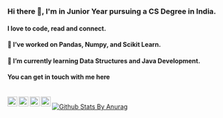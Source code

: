 <!--
**shreyasmalewar/shreyasmalewar** is a ✨ _special_ ✨ repository because its `README.md` (this file) appears on your GitHub profile.

Here are some ideas to get you started:

- 🔭 I’m currently working on ...
- 🌱 I’m currently learning ...
- 👯 I’m looking to collaborate on ...
- 🤔 I’m looking for help with ...
- 💬 Ask me about ...
- 📫 How to reach me: ...
- 😄 Pronouns: ...
- ⚡ Fun fact: ...
-->

### Hi there 👋, I'm in Junior Year pursuing a CS Degree in India.
#### I love to code, read and connect. 

#### 🔭 I’ve worked on Pandas, Numpy, and Scikit Learn.
#### 🌱 I’m currently learning Data Structures and Java Development.


#### You can get in touch with me here


<br/>

<a href="https://twitter.com/shreyasmalewar">
  <img align="left" alt="Shreyas Malewar| Twitter" width="22px" src="https://cdn.jsdelivr.net/npm/simple-icons@v3/icons/twitter.svg" />
</a>
<a href="https://www.linkedin.com/in/shreyasmalewar">
  <img align="left" alt="Linkedin" width="22px" src="https://cdn.jsdelivr.net/npm/simple-icons@v3/icons/linkedin.svg" />
</a>
<a href="https://t.me/shreyasmalewar">
  <img align="left" alt="Telegram" width="22px" src="https://cdn.jsdelivr.net/npm/simple-icons@v3/icons/telegram.svg" />
</a>
<a href="https://www.instagram.com/shreyasmalewar/">
  <img align="left" alt="Instagram" width="22px" src="https://cdn.jsdelivr.net/npm/simple-icons@v3/icons/instagram.svg" />
</a>




[![Github Stats By Anurag](https://github-readme-stats.vercel.app/api?username=shreyasmalewar&show_icons=true&title_color=fff&icon_color=79ff97&text_color=9f9f9f&bg_color=151515)](https://github.com/anuraghazra/github-readme-stats)

